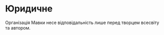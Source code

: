 # Юридичне

<subject>Організація Мавки</subject> несе відповідальність лише перед творцем всесвіту та автором.